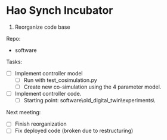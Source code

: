 ﻿# Hao Synch Incubator

1. Reorganize code base

Repo:
- software



Tasks:
- [ ] Implement controller model
  - [ ] Run with test_cosimulation.py
  - [ ] Create new co-simulation using the 4 parameter model.
- [ ] Implement controller code.
  - [ ] Starting point: software\old_digital_twin\experiments\

Next meeting:
- [ ] Finish reorganization
- [ ] Fix deployed code (broken due to restructuring)